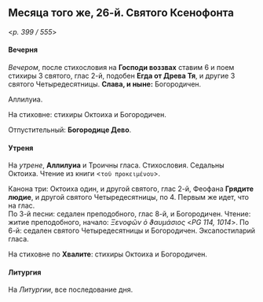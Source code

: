 
## Месяца того же, 26-й. Святого Ксенофонта  

<*p. 399 / 555*>

#### Вечерня

*Вечером*, после стихословия на **Господи воззвах** ставим 6 и поем стихиры 3 святого, глас 2-й, 
подобен **Егда от Древа Тя**, и другие 3 святого Четыредесятницы. **Слава, и ныне:** Богородичен.   

Аллилуиа. 

На стиховне: стихиры Октоиха и Богородичен.  

Отпустительный: **Богородице Дево**. 

#### Утреня

На *утрене*, **Аллилуиа** и Троичны гласа. Стихословия. Седальны Октоиха.
Чтение из книги <`τοῦ προκειμένου`>. 

Канона три: Октоиха один, и другой святого, глас 2-й, Феофана **Грядите людие**, и другой святого 
Четыредесятницы, по 4. Первым же идет, что на глас.    
По 3-й песни: седален преподобного, глас 8-й, и Богородичен. Чтение: житие преподобного, 
начало: *Ξενοφῶν ὁ ϑαυμάσιος* <*PG 114, 1014*>. 
По 6-й: седален святого Четыредесятницы и Богородичен.
Эксапостиларий гласа. 

На стиховне по **Хвалите**: стихиры Октоиха и Богородичен. 

#### Литургия

На *Литургии*, все последование дня. 
